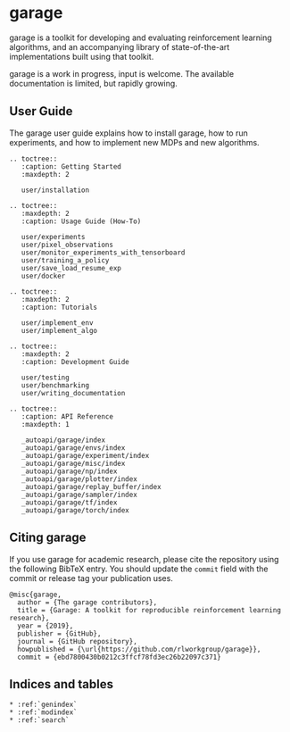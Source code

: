 # garage

garage is a toolkit for developing and evaluating reinforcement learning
algorithms, and an accompanying library of state-of-the-art implementations
built using that toolkit.

garage is a work in progress, input is welcome. The available documentation is
limited, but rapidly growing.

## User Guide

The garage user guide explains how to install garage, how to run experiments,
and how to implement new MDPs and new algorithms.

```eval_rst
.. toctree::
   :caption: Getting Started
   :maxdepth: 2

   user/installation

.. toctree::
   :maxdepth: 2
   :caption: Usage Guide (How-To)

   user/experiments
   user/pixel_observations
   user/monitor_experiments_with_tensorboard
   user/training_a_policy
   user/save_load_resume_exp
   user/docker

.. toctree::
   :maxdepth: 2
   :caption: Tutorials

   user/implement_env
   user/implement_algo

.. toctree::
   :maxdepth: 2
   :caption: Development Guide

   user/testing
   user/benchmarking
   user/writing_documentation

.. toctree::
   :caption: API Reference
   :maxdepth: 1

   _autoapi/garage/index
   _autoapi/garage/envs/index
   _autoapi/garage/experiment/index
   _autoapi/garage/misc/index
   _autoapi/garage/np/index
   _autoapi/garage/plotter/index
   _autoapi/garage/replay_buffer/index
   _autoapi/garage/sampler/index
   _autoapi/garage/tf/index
   _autoapi/garage/torch/index
```

## Citing garage

If you use garage for academic research, please cite the repository using the
following BibTeX entry. You should update the `commit` field with the commit or
release tag your publication uses.

```
@misc{garage,
  author = {The garage contributors},
  title = {Garage: A toolkit for reproducible reinforcement learning research},
  year = {2019},
  publisher = {GitHub},
  journal = {GitHub repository},
  howpublished = {\url{https://github.com/rlworkgroup/garage}},
  commit = {ebd7800430b0212c3ffcf78fd3ec26b22097c371}
```

## Indices and tables

```eval_rst
* :ref:`genindex`
* :ref:`modindex`
* :ref:`search`
```
